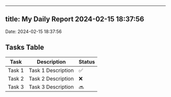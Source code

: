 
---
title: My Daily Report 2024-02-15 18:37:56
---

Date: 2024-02-15 18:37:56

## Tasks Table

| Task | Description | Status |
|------|-------------|--------|
| Task 1 | Task 1 Description | ✅ |
| Task 2 | Task 2 Description | ❌ |
| Task 3 | Task 3 Description | 🔜 |
